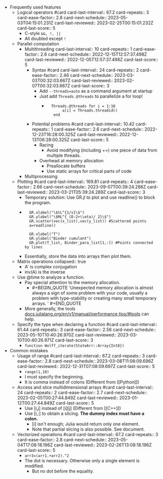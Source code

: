 - Frequently used features
	- Logical operators #card
	  card-last-interval:: 67.2
	  card-repeats:: 3
	  card-ease-factor:: 2.8
	  card-next-schedule:: 2023-05-03T04:15:01.231Z
	  card-last-reviewed:: 2023-02-25T00:15:01.232Z
	  card-last-score:: 5
		- C-style `&&, !, ||`
		- All doubled except `!`
	- Parallel computation
		- Multithreading
		  card-last-interval:: 10
		  card-repeats:: 1
		  card-ease-factor:: 2.6
		  card-next-schedule:: 2022-12-15T12:57:37.498Z
		  card-last-reviewed:: 2022-12-05T12:57:37.498Z
		  card-last-score:: 5
			- Syntax #card
			  card-last-interval:: 24
			  card-repeats:: 2
			  card-ease-factor:: 2.46
			  card-next-schedule:: 2023-03-03T00:32:03.667Z
			  card-last-reviewed:: 2023-02-07T00:32:03.667Z
			  card-last-score:: 3
				- Add `--threads=auto`  as a command argument at startup
				- Just add `Threads.@threads`  to parallelize a for loop!
					- ```	 
					  	Threads.@threads for i = 1:10
					         a[i] = Threads.threadid()
					     end
					  ```
			- Potential problems #card
			  card-last-interval:: 10.42
			  card-repeats:: 1
			  card-ease-factor:: 2.6
			  card-next-schedule:: 2022-12-23T16:28:00.325Z
			  card-last-reviewed:: 2022-12-13T06:28:00.325Z
			  card-last-score:: 5
				- Racing
					- Avoid modifying (including +=) one piece of data from multiple threads.
				- Overhead at memory allocation
					- Preallocate buffers
					- Use static arrays for critical parts of code
		- Multiprocessing
	- Plotting #card
	  card-last-interval:: 169.81
	  card-repeats:: 4
	  card-ease-factor:: 2.66
	  card-next-schedule:: 2023-09-07T00:39:24.288Z
	  card-last-reviewed:: 2023-03-21T05:39:24.289Z
	  card-last-score:: 3
		- Temporary solution: Use GR.jl to plot and use readline() to block the program.
		- ```
		    GR.xlabel("\$tL^{1/v}\$")
		    GR.ylabel("\$ML^{ (D-2+\\eta)/ 2}\$")
		    GR.scatter(vec(x_list),vec(y_list)) #Scattered points
		    a=readline()
		  
		    GR.xlabel("T")
		    GR.ylabel("Binder cumulant")
		    GR.plot(T_list, Binder_para_list[1,:]) #Points connected by lines
		  ```
		- Essentially, store the data into arrays then plot them.
	- Matrix operations
	  collapsed:: true
		- A' is complex conjugation
		- inv(A) is the inverse
	- Use @time to analyze a function.
		- Pay special attention to the memory allocation.
			- #+BEGIN_QUOTE
			  'Unexpected memory allocation is almost always a sign of some problem with your code, usually a problem with type-stability or creating many small temporary arrays. '
			  #+END_QUOTE
		- More generally, the tools [docs.julialang.org/en/v1/manual/performance tips/#tools](https://docs.julialang.org/en/v1/manual/performance-tips/#tools) can help.
	- Specify the type when declaring a function #card
	  card-last-interval:: 61.44
	  card-repeats:: 3
	  card-ease-factor:: 2.56
	  card-next-schedule:: 2023-05-10T10:40:26.970Z
	  card-last-reviewed:: 2023-03-10T00:40:26.971Z
	  card-last-score:: 3
		- `function Wolff_iterate(StateArr::Array{Int8})`
- Common mistakes
	- Usage of range #card
	  card-last-interval:: 67.2
	  card-repeats:: 3
	  card-ease-factor:: 2.8
	  card-next-schedule:: 2023-03-08T11:08:09.696Z
	  card-last-reviewed:: 2022-12-31T07:08:09.697Z
	  card-last-score:: 5
		- `range(1,10)`
		- I must specify the beginning.
		- It is comma instead of colons (Different from [[Python]])
	- Access and slice multidimensional arrays #card
	  card-last-interval:: 24
	  card-repeats:: 2
	  card-ease-factor:: 2.7
	  card-next-schedule:: 2023-02-05T00:27:44.849Z
	  card-last-reviewed:: 2023-01-12T00:27:44.849Z
	  card-last-score:: 5
		- Use [i,j] instead of [i][j] (Different from [[C++]])
		- Use [i,:] to obtain a slicing. **The dummy index must have a colon.**
			- [i] isn't enough; Julia would return only one element.
			- Note that partial slicing is also possible. See document.
	- Vectorized operations #card
	  card-last-interval:: 67.2
	  card-repeats:: 3
	  card-ease-factor:: 2.8
	  card-next-schedule:: 2023-05-04T17:08:18.196Z
	  card-last-reviewed:: 2023-02-26T13:08:18.196Z
	  card-last-score:: 5
		- `arr3=(arr1.+arr2).^2`
		- The dot is necessary. Otherwise only a single element is modified.
			- But no dot before the equality.